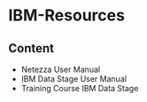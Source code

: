 # IBM-Resources

## Content

- Netezza User Manual
- IBM Data Stage User Manual 
- Training Course IBM Data Stage
